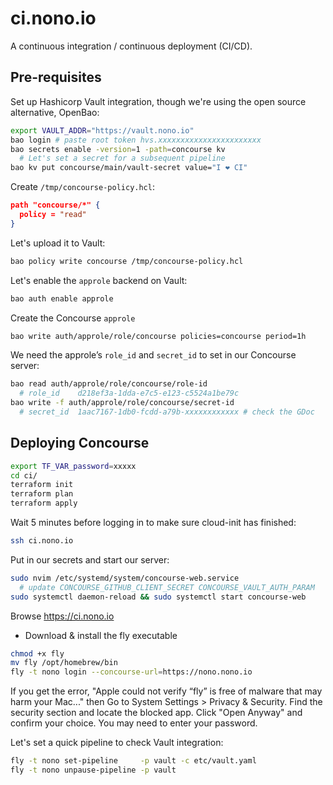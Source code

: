 # ci.nono.io

A continuous integration / continuous deployment (CI/CD).

## Pre-requisites

Set up Hashicorp Vault integration, though we're using the
open source alternative, OpenBao:

```bash
export VAULT_ADDR="https://vault.nono.io"
bao login # paste root token hvs.xxxxxxxxxxxxxxxxxxxxxxx
bao secrets enable -version=1 -path=concourse kv
  # Let's set a secret for a subsequent pipeline
bao kv put concourse/main/vault-secret value="I ❤️ CI"
```

Create `/tmp/concourse-policy.hcl`:

```json
path "concourse/*" {
  policy = "read"
}
```

Let's upload it to Vault:

```bash
bao policy write concourse /tmp/concourse-policy.hcl
```

Let's enable the `approle` backend on Vault:

```bash
bao auth enable approle
```

Create the Concourse `approle`

```bash
bao write auth/approle/role/concourse policies=concourse period=1h
```

We need the approle’s `role_id` and `secret_id` to set in our Concourse server:

```bash
bao read auth/approle/role/concourse/role-id
  # role_id    d218ef3a-1dda-e7c5-e123-c5524a1be79c
bao write -f auth/approle/role/concourse/secret-id
  # secret_id  1aac7167-1db0-fcdd-a79b-xxxxxxxxxxxx # check the GDoc
```

## Deploying Concourse

```bash
export TF_VAR_password=xxxxx
cd ci/
terraform init
terraform plan
terraform apply
```

Wait 5 minutes before logging in to make sure cloud-init has finished:

```bash
ssh ci.nono.io
```

Put in our secrets and start our server:

```bash
sudo nvim /etc/systemd/system/concourse-web.service
  # update CONCOURSE_GITHUB_CLIENT_SECRET CONCOURSE_VAULT_AUTH_PARAM
sudo systemctl daemon-reload && sudo systemctl start concourse-web
```

Browse <https://ci.nono.io>

- Download & install the fly executable

```bash
chmod +x fly
mv fly /opt/homebrew/bin
fly -t nono login --concourse-url=https://nono.nono.io
```

If you get the error, "Apple could not verify “fly” is free of malware that may harm your Mac..."
then Go to System Settings > Privacy & Security.
Find the security section and locate the blocked app.
Click "Open Anyway" and confirm your choice.
You may need to enter your password.

Let's set a quick pipeline to check Vault integration:

```bash
fly -t nono set-pipeline     -p vault -c etc/vault.yaml
fly -t nono unpause-pipeline -p vault
```

